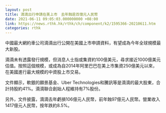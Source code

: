 ```yaml
---
layout: post
title: 滴滴出行申請在美上市　去年蝕逾百億元人民幣
date: 2021-06-11 09:05:03.000000000 +08:00
link: https://news.rthk.hk/rthk/ch/component/k2/1595366-20210611.htm
categories: rthk
---
```


中國最大網約車公司滴滴出行公開在美國上市申請資料，有望成為今年全球規模最大新股。

滴滴未有透露發行規模，但消息人士指或集資約100億美元，尋求接近1000億美元估值。按照這個規模，或成為自2014年阿里巴巴在美上市集資250億美元以來，在美國進行最大規模的中資股上市交易。

文件顯示，軟銀的願景基金、Uber Technologies和騰訊等是滴滴的最大股東，合計持股約41%。滴滴聯合創始人程維持有7%股份。

另外，文件披露，滴滴去年虧損106億元人民幣，前年蝕97億元人民幣。營業收入1417億元人民幣，按年跌約8.5%。
